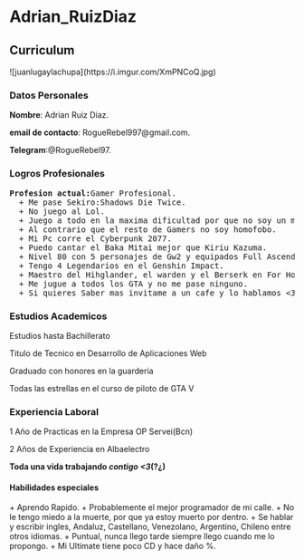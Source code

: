 # Adrian_RuizDiaz
<h2> Curriculum </h2>
![juanlugaylachupa](https://i.imgur.com/XmPNCoQ.jpg)
<h3 id="datos"> Datos Personales </h3>
<p><strong>Nombre</strong>: Adrian Ruiz Diaz.</p>
<p><strong>email de contacto</strong>: RogueRebel997@gmail.com.</p>
<p><strong>Telegram</strong>:@RogueRebel97.</p>

<h3>Logros Profesionales</h3>
<pre><strong>Profesion actual:</strong>Gamer Profesional.
  + Me pase Sekiro:Shadows Die Twice.
  + No juego al Lol.
  + Juego a todo en la maxima dificultad por que no soy un maricon.
  + Al contrario que el resto de Gamers no soy homofobo.
  + Mi Pc corre el Cyberpunk 2077.
  + Puedo cantar el Baka Mitai mejor que Kiriu Kazuma.
  + Nivel 80 con 5 personajes de Gw2 y equipados Full Ascendido.
  + Tengo 4 Legendarios en el Genshin Impact.
  + Maestro del Hihglander, el warden y el Berserk en For Honot.
  + Me jugue a todos los GTA y no me pase ninguno.
  + Si quieres Saber mas invitame a un cafe y lo hablamos <3.</pre>
<h3>Estudios Academicos</h3>
<p>Estudios hasta Bachillerato</p>
<p> Titulo de Tecnico en Desarrollo de Aplicaciones Web</p>
<p> Graduado con honores en la guarderia</p>
<p> Todas las estrellas en el curso de piloto de GTA V</p>
<h3>Experiencia Laboral</h3>
<p> 1 Año de Practicas en la Empresa OP Servei(Bcn)</p>
<p> 2 Años de Experiencia en Albaelectro</p>
<p><strong>Toda una vida trabajando <em>contigo <3</em>(?¿)<p></strong>

<h4> Habilidades especiales </h4>
+ Aprendo Rapido.
+ Probablemente el mejor programador de mi calle.
+ No le tengo miedo a la muerte, por que ya estoy muerto por dentro.
+ Se hablar y escribir ingles, Andaluz, Castellano, Venezolano, Argentino, Chileno entre otros idiomas.
+ Puntual, nunca llego tarde siempre llego cuando me lo propongo.
+ Mi Ultimate tiene poco CD y hace daño %.


  




